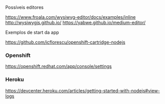 Possíveis editores


https://www.froala.com/wysiwyg-editor/docs/examples/inline
http://wysiwygjs.github.io/
https://yabwe.github.io/medium-editor/


Exemplos de start da app

https://github.com/icflorescu/openshift-cartridge-nodejs


### Openshift ###
https://openshift.redhat.com/app/console/settings

### Heroku ###
https://devcenter.heroku.com/articles/getting-started-with-nodejs#view-logs

